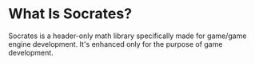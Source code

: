 # What Is Socrates? 
Socrates is a header-only math library specifically made for game/game engine development. It's enhanced only for the purpose of game development.
